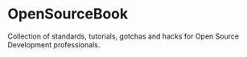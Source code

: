 # OpenSourceBook

Collection of standards, tutorials, gotchas and hacks for Open Source Development professionals.
